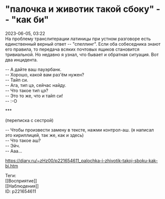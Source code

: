 "палочка и животик такой сбоку" -- "как би"
============================================

   
 2023-06-05, 03:22   
   На проблему транслитерации латиницы при устном разговоре есть единственный верный ответ -- "спеллинг". Если оба собеседника знают его правила, то передача всяких почтовых ящиков становится тривиальной. Но недавно я узнал, что бывает и обратная ситуация. Вот два инцидента.   
   
 -- А дайте ваш пауэрбанк.   
 -- Хорошо, какой вам раз'ём нужен?   
 -- Тайп си.   
 -- Ага, тип цэ, сейчас найду.   
 -- Что такое тип цэ?   
 -- Это то же, что и тайп си!   
 -- :-О   
   
 \*\*\*   
   
 (переписка с сестрой)   
   
 -- Чтобы произвести замену в тексте, нажми контрол-аш. (я написал это кириллицей, так же, как и здесь)   
 -- Что такое аш?   
 -- Эйч.   
 -- Ааа...   
     
 <https://diary.ru/~zHz00/p221654611_palochka-i-zhivotik-takoj-sboku-kak-bi.htm>   
   
 Теги:   
 [[Восприятие]]   
 [[Наблюдения]]   
 ID: p221654611